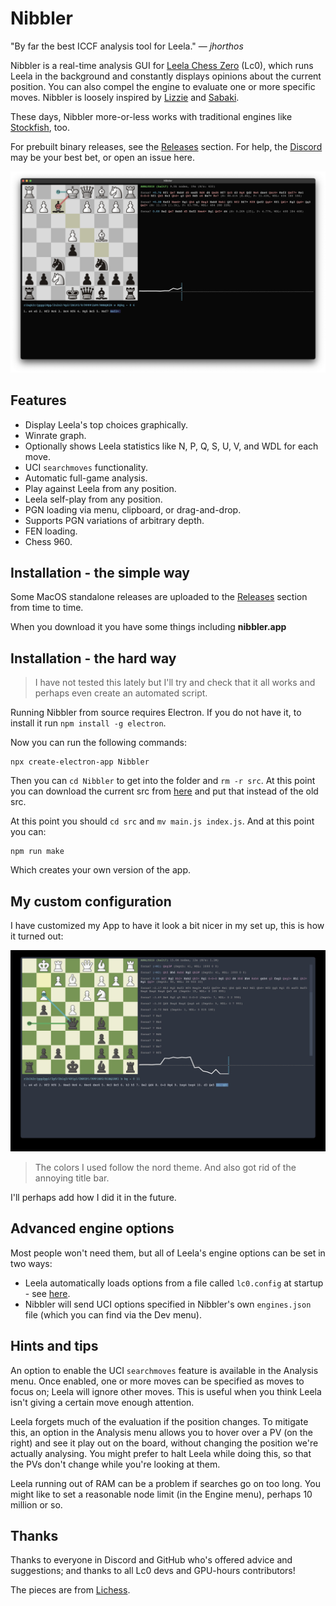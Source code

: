 # Nibbler

"By far the best ICCF analysis tool for Leela." &mdash; *jhorthos*

Nibbler is a real-time analysis GUI for [Leela Chess Zero](http://lczero.org/play/quickstart/) (Lc0), which runs Leela in the background and constantly displays opinions about the current position. You can also compel the engine to evaluate one or more specific moves. Nibbler is loosely inspired by [Lizzie](https://github.com/featurecat/lizzie) and [Sabaki](https://github.com/SabakiHQ/Sabaki).

These days, Nibbler more-or-less works with traditional engines like [Stockfish](https://stockfishchess.org/), too.

For prebuilt binary releases, see the [Releases](https://github.com/Jac-Zac/Nibbler_MacOS/releases/tag/2.1.7) section. For help, the [Discord](https://discordapp.com/invite/pKujYxD) may be your best bet, or open an issue here.

![Screenshot](https://raw.githubusercontent.com/Jac-Zac/Nibbler_MacOS/main/assets/showcase.png)

## Features

* Display Leela's top choices graphically.
* Winrate graph.
* Optionally shows Leela statistics like N, P, Q, S, U, V, and WDL for each move.
* UCI `searchmoves` functionality.
* Automatic full-game analysis.
* Play against Leela from any position.
* Leela self-play from any position.
* PGN loading via menu, clipboard, or drag-and-drop.
* Supports PGN variations of arbitrary depth.
* FEN loading.
* Chess 960.

## Installation - the simple way

Some MacOS standalone releases are uploaded to the [Releases](https://github.com/Jac-Zac/Nibbler_MacOS/releases/tag/2.1.7) section from time to time.

When you download it you have some things including **nibbler.app**

## Installation - the hard way

> I have not tested this lately but I'll try and check that it all works and perhaps even create an automated script.

Running Nibbler from source requires Electron. If you do not have it, to install it run `npm install -g electron`.

Now you can run the following commands: 

```
npx create-electron-app Nibbler
```

Then you can `cd Nibbler` to get into the folder and `rm -r src`. At this point you can download the current src from [here](https://github.com/rooklift/nibbler) and put that instead of the old src.

At this point you should `cd src` and `mv main.js index.js`. And at this point you can:

```
npm run make
```

Which creates your own version of the app.

## My custom configuration

I have customized my App to have it look a bit nicer in my set up, this is how it turned out:

![Screenshot](https://raw.githubusercontent.com/Jac-Zac/Nibbler_MacOS/main/assets/my_setup.jpg)

> The colors I used follow the nord theme. And also got rid of the annoying title bar. 

I'll perhaps add how I did it in the future.

## Advanced engine options

Most people won't need them, but all of Leela's engine options can be set in two ways:

* Leela automatically loads options from a file called `lc0.config` at startup - see [here](https://lczero.org/play/configuration/flags/#config-file).
* Nibbler will send UCI options specified in Nibbler's own `engines.json` file (which you can find via the Dev menu).

## Hints and tips

An option to enable the UCI `searchmoves` feature is available in the Analysis menu. Once enabled, one or more moves can be specified as moves to focus on; Leela will ignore other moves. This is useful when you think Leela isn't giving a certain move enough attention.

Leela forgets much of the evaluation if the position changes. To mitigate this, an option in the Analysis menu allows you to hover over a PV (on the right) and see it play out on the board, without changing the position we're actually analysing. You might prefer to halt Leela while doing this, so that the PVs don't change while you're looking at them.

Leela running out of RAM can be a problem if searches go on too long. You might like to set a reasonable node limit (in the Engine menu), perhaps 10 million or so.

## Thanks

Thanks to everyone in Discord and GitHub who's offered advice and suggestions; and thanks to all Lc0 devs and GPU-hours contributors!

The pieces are from [Lichess](https://lichess.org/).
